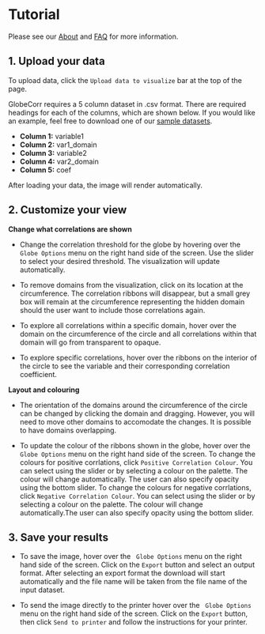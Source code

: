 # Tutorial 
Please see our [About](/about) and [FAQ](/faq) for more information.  


## **1. Upload your data**

To upload data, click the `Upload data to visualize` bar at the top of the page. 

GlobeCorr requires a 5 column dataset in .csv format. There are required headings for each of the columns, which are shown below. 
If you would like an example, feel free to download one of our [sample datasets](/sample_small.csv). 

+ **Column 1:** variable1
+ **Column 2:** var1_domain
+ **Column 3:** variable2
+ **Column 4:** var2_domain
+ **Column 5:** coef


After loading your data, the image will render automatically. 

## **2. Customize your view**

**Change what correlations are shown** 

- Change the correlation threshold for the globe by hovering over the `Globe Options` <i class="v-icon mdi mdi-tune" style="background-color:#1976d2;color:white;"></i> menu on the right hand side of the screen. Use the slider to select your desired threshold. The visualization will update automatically. 

- To remove domains from the visualization, click on its location at the circumference. The correlation ribbons will disappear, but a small grey box will remain at the circumference representing the hidden domain should the user want to include those correlations again. 

- To explore all correlations within a specific domain, hover over the domain on the circumference of the circle and all correlations within that domain will go from transparent to opaque. 

- To explore specific correlations, hover over the ribbons on the interior of the circle to see the variable and their corresponding correlation coefficient. 

**Layout and colouring**

- The orientation of the domains around the circumference of the circle can be changed by clicking the domain and dragging. However, you will need to move other domains to accomodate the changes. It is possible to have domains overlapping. 

- To update the colour of the ribbons shown in the globe, hover over the ` Globe Options` menu on the right hand side of the screen. To change the colours for positive corrlations, click `Positive Correlation Colour`. You can select using the slider or by selecting a colour on the palette. The colour will change automatically. The user can also specify opacity using the bottom slider. To change the colours for negative corrlations, click `Negative Correlation Colour`. You can select using the slider or by selecting a colour on the palette. The colour will change automatically.The user can also specify opacity using the bottom slider.

 ## **3. Save your results** 

- To save the image, hover over the ` Globe Options` menu on the right hand side of the screen. Click on the `Export` button and select an output format. After selecting an export format the download will start automatically and the file name will be taken from the file name of the input dataset. 

- To send the image directly to the printer hover over the ` Globe Options` menu on the right hand side of the screen. Click on the `Export` button, then click `Send to printer` and follow the instructions for your printer. 

